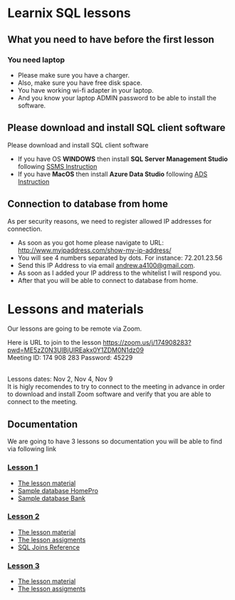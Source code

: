 # Learnix SQL lessons


## What you need to have before the first lesson 
### You need laptop
- Please make sure you have a charger. 
- Also, make sure you have free disk space. 
- You have working wi-fi adapter in your laptop. 
- And you know your laptop ADMIN password to be able to install the software.

## Please download and install SQL client software

Please download and install SQL client software
- If you have OS <b>WINDOWS</b> then install <b>SQL Server Management Studio</b> following [SSMS Instruction](SQLServerManagementStudioInstallation.md) 
- If you have <b>MacOS</b> then install <b>Azure Data Studio</b> following [ADS Instruction](AzureDataStudio.md)


## Connection to database from home 
As per security reasons, we need to register allowed IP addresses for connection.

- As soon as you got home please navigate to URL: http://www.myipaddress.com/show-my-ip-address/ 
- You will see 4 numbers separated by dots. For instance: 72.201.23.56 
- Send this IP Address to via email andrew.a4100@gmail.com. 
- As soon as I added your IP address to the whitelist I will respond you.
- After that you will be able to connect to database from home.


# Lessons and materials

Our lessons are going to be remote via Zoom. 

Here is URL to join to the lesson
https://zoom.us/j/174908283?pwd=ME5zZ0N3UlBjUlREakx0Y1ZDM0N1dz09
<br>
Meeting ID: 174 908 283
Password: 45229

<br>
Lessons dates: Nov 2, Nov 4, Nov 9
<br>
It is higly recomendes to try to connect to the meeting in advance in order to download and install Zoom software and verify that you are able to connect to the meeting.


## Documentation
We are going to have 3 lessons so documentation you will be able to find via following link
### [Lesson 1](./Lesson1)
- [The lesson material](./Lesson1/DataBase.pdf)
- [Sample database HomePro](./Lesson1/HomePro%20Example.pdf)
- [Sample database Bank](./Lesson1/Bank%20Example.pdf)

### [Lesson 2](./Lesson2)
- [The lesson material](./Lesson2/Joins.pdf)
- [The lesson assigments](./Lesson2/SQL%20Join%20tasks.pdf)
- [SQL Joins Reference](./Lesson2/Visual_SQL_JOINS_orig.jpg)

### [Lesson 3](./Lesson3)
- [The lesson material](./Lesson3/StoredProcedures.pdf)
- [The lesson assigments](./Lesson3/SP_Tasks.pdf)

